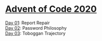 # [Advent of Code 2020](https://adventofcode.com/2020)

[Day 01](https://github.com/enigm4tik/advent-of-code/tree/main/2020/day01/day01.py): Report Repair  
[Day 02](https://github.com/enigm4tik/advent-of-code/tree/main/2020/day02/day02.py): Password Philosophy  
[Day 03](https://github.com/enigm4tik/advent-of-code/tree/main/2020/day03/day03.py): Toboggan Trajectory  
<!--[Day 04](https://github.com/enigm4tik/advent-of-code/tree/main/2020/day04/day04.py): Passport Processing  
[Day 05](https://github.com/enigm4tik/advent-of-code/tree/main/2020/day05/day05.py): Binary Boarding  
[Day 06](https://github.com/enigm4tik/advent-of-code/tree/main/2020/day06/day06.py): Custom Customs  
[Day 07](https://github.com/enigm4tik/advent-of-code/tree/main/2020/day07/day07.py): Handy Haversacks  
[Day 08](https://github.com/enigm4tik/advent-of-code/tree/main/2020/day08/day08.py): Handheld Halting  
[Day 09](https://github.com/enigm4tik/advent-of-code/tree/main/2020/day09/day09.py): Encoding Error    
[Day 10](https://github.com/enigm4tik/advent-of-code/tree/main/2020/day10/day10.py): Adapter Array  
[Day 11](https://github.com/enigm4tik/advent-of-code/tree/main/2020/day11/day11.py): Seating System  
[Day 12](https://github.com/enigm4tik/advent-of-code/tree/main/2020/day12/day12.py): Rain Risk  
[Day 13](https://github.com/enigm4tik/advent-of-code/tree/main/2020/day13/day13.py): Shuttle Search  
[Day 14](https://github.com/enigm4tik/advent-of-code/tree/main/2020/day14/day14.py): Docking Data  
[Day 15](https://github.com/enigm4tik/advent-of-code/tree/main/2020/day15/day15.py): Rambunctious Recitation  
[Day 16](https://github.com/enigm4tik/advent-of-code/tree/main/2020/day16/day16.py): Ticket Translation  
[Day 17](https://github.com/enigm4tik/advent-of-code/tree/main/2020/day17/day17.py): Conway Cubes  
[Day 18](https://github.com/enigm4tik/advent-of-code/tree/main/2020/day18/day18.py): Operation Order  
[Day 19](https://github.com/enigm4tik/advent-of-code/tree/main/2020/day19/day19.py): Monster Messages  
[Day 20](https://github.com/enigm4tik/advent-of-code/tree/main/2020/day20/day20.py): Jurassic Jigsaw  
[Day 21](https://github.com/enigm4tik/advent-of-code/tree/main/2020/day21/day21.py): Allergen Assessment  
[Day 22](https://github.com/enigm4tik/advent-of-code/tree/main/2020/day22/day22.py): Crab Combat  
[Day 23](https://github.com/enigm4tik/advent-of-code/tree/main/2020/day23/day23.py): Crab Cups  
[Day 24](https://github.com/enigm4tik/advent-of-code/tree/main/2020/day24/day24.py): Lobby Layout  
[Day 25](https://github.com/enigm4tik/advent-of-code/tree/main/2020/day25/day25.py): Combo Breaker  -->
